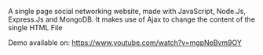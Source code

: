 A single page social networking website, made with JavaScript, Node.Js, Express.Js and MongoDB. 
It makes use of Ajax to change the content of the single HTML File

Demo available on: https://www.youtube.com/watch?v=mgpNeBvm9OY
